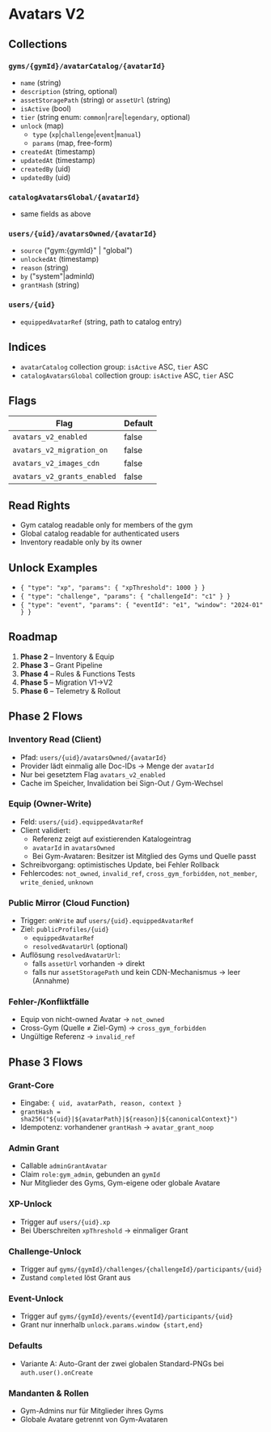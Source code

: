 # Avatars V2

## Collections

### `gyms/{gymId}/avatarCatalog/{avatarId}`
- `name` (string)
- `description` (string, optional)
- `assetStoragePath` (string) or `assetUrl` (string)
- `isActive` (bool)
- `tier` (string enum: `common`|`rare`|`legendary`, optional)
- `unlock` (map)
  - `type` (`xp`|`challenge`|`event`|`manual`)
  - `params` (map, free-form)
- `createdAt` (timestamp)
- `updatedAt` (timestamp)
- `createdBy` (uid)
- `updatedBy` (uid)

### `catalogAvatarsGlobal/{avatarId}`
- same fields as above

### `users/{uid}/avatarsOwned/{avatarId}`
- `source` ("gym:{gymId}" | "global")
- `unlockedAt` (timestamp)
- `reason` (string)
- `by` ("system"|adminId)
- `grantHash` (string)

### `users/{uid}`
- `equippedAvatarRef` (string, path to catalog entry)

## Indices
- `avatarCatalog` collection group: `isActive` ASC, `tier` ASC
- `catalogAvatarsGlobal` collection group: `isActive` ASC, `tier` ASC

## Flags
| Flag | Default |
|------|---------|
| `avatars_v2_enabled` | false |
| `avatars_v2_migration_on` | false |
| `avatars_v2_images_cdn` | false |
| `avatars_v2_grants_enabled` | false |

## Read Rights
- Gym catalog readable only for members of the gym
- Global catalog readable for authenticated users
- Inventory readable only by its owner

## Unlock Examples
- `{ "type": "xp", "params": { "xpThreshold": 1000 } }`
- `{ "type": "challenge", "params": { "challengeId": "c1" } }`
- `{ "type": "event", "params": { "eventId": "e1", "window": "2024-01" } }`

## Roadmap
1. **Phase 2** – Inventory & Equip
2. **Phase 3** – Grant Pipeline
3. **Phase 4** – Rules & Functions Tests
4. **Phase 5** – Migration V1→V2
5. **Phase 6** – Telemetry & Rollout

## Phase 2 Flows

### Inventory Read (Client)
- Pfad: `users/{uid}/avatarsOwned/{avatarId}`
- Provider lädt einmalig alle Doc-IDs → Menge der `avatarId`
- Nur bei gesetztem Flag `avatars_v2_enabled`
- Cache im Speicher, Invalidation bei Sign-Out / Gym-Wechsel

### Equip (Owner-Write)
- Feld: `users/{uid}.equippedAvatarRef`
- Client validiert:
  - Referenz zeigt auf existierenden Katalogeintrag
  - `avatarId` in `avatarsOwned`
  - Bei Gym-Avataren: Besitzer ist Mitglied des Gyms und Quelle passt
- Schreibvorgang: optimistisches Update, bei Fehler Rollback
- Fehlercodes: `not_owned`, `invalid_ref`, `cross_gym_forbidden`, `not_member`, `write_denied`, `unknown`

### Public Mirror (Cloud Function)
- Trigger: `onWrite` auf `users/{uid}.equippedAvatarRef`
- Ziel: `publicProfiles/{uid}`
  - `equippedAvatarRef`
  - `resolvedAvatarUrl` (optional)
- Auflösung `resolvedAvatarUrl`:
  - falls `assetUrl` vorhanden → direkt
  - falls nur `assetStoragePath` und kein CDN-Mechanismus → leer (Annahme)

### Fehler-/Konfliktfälle
- Equip von nicht-owned Avatar → `not_owned`
- Cross-Gym (Quelle ≠ Ziel-Gym) → `cross_gym_forbidden`
- Ungültige Referenz → `invalid_ref`

## Phase 3 Flows

### Grant-Core
- Eingabe: `{ uid, avatarPath, reason, context }`
- `grantHash = sha256("${uid}|${avatarPath}|${reason}|${canonicalContext}")`
- Idempotenz: vorhandener `grantHash` → `avatar_grant_noop`

### Admin Grant
- Callable `adminGrantAvatar`
- Claim `role:gym_admin`, gebunden an `gymId`
- Nur Mitglieder des Gyms, Gym-eigene oder globale Avatare

### XP-Unlock
- Trigger auf `users/{uid}.xp`
- Bei Überschreiten `xpThreshold` → einmaliger Grant

### Challenge-Unlock
- Trigger auf `gyms/{gymId}/challenges/{challengeId}/participants/{uid}`
- Zustand `completed` löst Grant aus

### Event-Unlock
- Trigger auf `gyms/{gymId}/events/{eventId}/participants/{uid}`
- Grant nur innerhalb `unlock.params.window {start,end}`

### Defaults
- Variante A: Auto-Grant der zwei globalen Standard-PNGs bei `auth.user().onCreate`

### Mandanten & Rollen
- Gym-Admins nur für Mitglieder ihres Gyms
- Globale Avatare getrennt von Gym-Avataren
